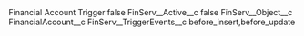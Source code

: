 <?xml version="1.0" encoding="UTF-8"?>
<CustomMetadata xmlns="http://soap.sforce.com/2006/04/metadata" xmlns:xsi="http://www.w3.org/2001/XMLSchema-instance" xmlns:xsd="http://www.w3.org/2001/XMLSchema">
    <label>Financial Account Trigger</label>
    <protected>false</protected>
    <values>
        <field>FinServ__Active__c</field>
        <value xsi:type="xsd:boolean">false</value>
    </values>
    <values>
        <field>FinServ__Object__c</field>
        <value xsi:type="xsd:string">FinancialAccount__c</value>
    </values>
    <values>
        <field>FinServ__TriggerEvents__c</field>
        <value xsi:type="xsd:string">before_insert,before_update</value>
    </values>
</CustomMetadata>
